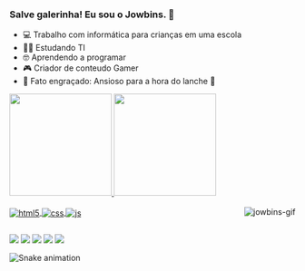 ### Salve galerinha! Eu sou o Jowbins. 👋


- 💻 Trabalho com informática para crianças em uma escola
- 👨‍🎓 Estudando TI 
- 🤓 Aprendendo a programar
- 🎮 Criador de conteudo Gamer
- 🎈 Fato engraçado: Ansioso para a hora do lanche 🍔

<div>
  <a href="https://linktr.ee/jowbins">
  <img height="180em" src="https://github-readme-stats.vercel.app/api?username=jowbins&show_icons=true&theme=tokyonight&include_all_commits=true&count_private=true"/>
  <img height="180em" src="https://github-readme-stats.vercel.app/api/top-langs/?username=jowbins&layout=compact&langs_count=16&theme=tokyonight"/>
</div>
  
<div style="display: inline_block"><br>
   <img align="center" alt="html5" src="https://img.shields.io/badge/HTML5-E34F26?style=for-the-badge&logo=html5&logoColor=white" />
  <img align="center" alt="css" src="https://img.shields.io/badge/CSS3-1572B6?style=for-the-badge&logo=css3&logoColor=white" />
  <img align="center" alt="js" src="https://img.shields.io/badge/JavaScript-F7DF1E?style=for-the-badge&logo=javascript&logoColor=black" />
  
  <img align="right" alt="jowbins-gif" src="https://media.discordapp.net/attachments/938245863451553833/943692388939993098/dc7810b3-d645-4fd0-aec8-9f75e879a78b_1.gif">
</div>

  ##
  
  <div>
  <a href="https://www.youtube.com/c/jowbins" target="_blank"><img src="https://img.shields.io/badge/YouTube-FF0000?style=for-the-badge&logo=youtube&logoColor=white" target="_blank"></a>
  <a href="https://instagram.com/rafaballerini" target="_blank"><img src="https://img.shields.io/badge/-Instagram-%23E4405F?style=for-the-badge&logo=instagram&logoColor=white" target="_blank"></a>
 	<a href="https://www.twitch.tv/jowbins" target="_blank"><img src="https://img.shields.io/badge/Twitch-9146FF?style=for-the-badge&logo=twitch&logoColor=white" target="_blank"></a>
 <a href="https://discord.com/invite/ajKSHcchQc" target="_blank"><img src="https://img.shields.io/badge/Discord-7289DA?style=for-the-badge&logo=discord&logoColor=white" target="_blank"></a> 
  <a href = "joubert.bim@gmail.com"><img src="https://img.shields.io/badge/Gmail-D14836?style=for-the-badge&logo=gmail&logoColor=white" target="_blank"></a>  

    
  ![Snake animation](https://github.com/jowbins/jowbins/blob/output/github-contribution-grid-snake.svg)
</div>
